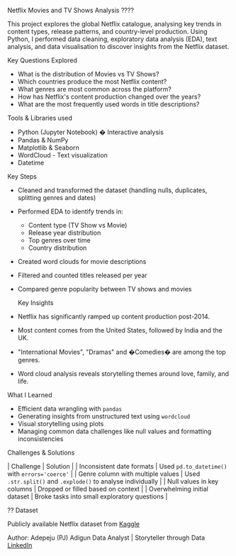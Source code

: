 Netflix Movies and TV Shows Analysis ????

This project explores the global Netflix catalogue, analysing key trends in content types, release patterns, and country-level production. Using Python, I performed data cleaning, exploratory data analysis (EDA), text analysis, and data visualisation to discover insights from the Netflix dataset.

 Key Questions Explored
- What is the distribution of Movies vs TV Shows?
- Which countries produce the most Netflix content?
- What genres are most common across the platform?
- How has Netflix's content production changed over the years?
- What are the most frequently used words in title descriptions?

 Tools & Libraries used
- Python (Jupyter Notebook) � Interactive analysis
- Pandas & NumPy
- Matplotlib & Seaborn
- WordCloud - Text visualization  
- Datetime

 Key Steps

- Cleaned and transformed the dataset (handling nulls, duplicates, splitting genres and dates)
- Performed EDA to identify trends in:
  - Content type (TV Show vs Movie)
  - Release year distribution
  - Top genres over time
  - Country distribution
- Created word clouds for movie descriptions
- Filtered and counted titles released per year
- Compared genre popularity between TV shows and movies

  Key Insights

- Netflix has significantly ramped up content production post-2014.
- Most content comes from the United States, followed by India and the UK.
- "International Movies", "Dramas" and �Comedies� are among the top genres.
- Word cloud analysis reveals storytelling themes around love, family, and life.

What I Learned

- Efficient data wrangling with `pandas`
- Generating insights from unstructured text using `wordcloud`
- Visual storytelling using plots
- Managing common data challenges like null values and formatting inconsistencies

Challenges & Solutions

| Challenge | Solution |
| Inconsistent date formats | Used `pd.to_datetime()` with `errors='coerce'` |
| Genre column with multiple values | Used `.str.split()` and `.explode()` to analyse individually |
| Null values in key columns | Dropped or filled based on context |
| Overwhelming initial dataset | Broke tasks into small exploratory questions |

 ?? Dataset

Publicly available Netflix dataset from [Kaggle](https://www.kaggle.com/shivamb/netflix-shows)

Author: Adepeju (PJ) Adigun
Data Analyst  | Storyteller through Data  
[LinkedIn](https://www.linkedin.com/in/adigun-adepeju/)  



